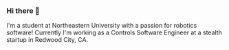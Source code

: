 ### Hi there 👋
I'm a student at Northeastern University with a passion for robotics software! Currently I'm working as a Controls Software Engineer at a stealth startup in Redwood City, CA.

